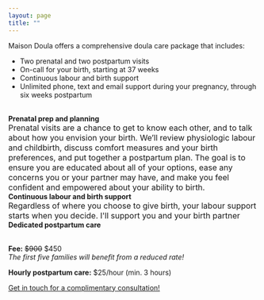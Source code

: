 ```yaml
---
layout: page
title: ""
---
```


Maison Doula offers a comprehensive doula care package that includes:
- Two prenatal and two postpartum visits
- On-call for your birth, starting at 37 weeks
- Continuous labour and birth support
- Unlimited phone, text and email support during your pregnancy, through six weeks postpartum 

<br>

<div class="row">
  <div class="col-md-4 col-md-offset-0 col-sm-4 col-sm-offset-0 col-xs-12 col-xs-offset-0 text-center">
    <div class="project-card">
      <b>Prenatal prep and planning</b><br>
      <font size="3">Prenatal visits are a chance to get to know each other, and to talk about how you envision your birth. We’ll review physiologic labour and childbirth, discuss comfort measures and your birth preferences, and put together a postpartum plan. The goal is to ensure you are educated about all of your options, ease any concerns you or your partner may have, and make you feel confident and empowered about your ability to birth.</font>
    </div>
  </div>
  <div class="col-md-4 col-md-offset-0 col-sm-4 col-sm-offset-0 col-xs-12 col-xs-offset-0 text-center">
    <div class="project-card">
      <b>Continuous labour and birth support</b><br>
      <font size="3">Regardless of where you choose to give birth, your labour support starts when you decide. I'll support you and your birth partner 
</font>
    </div>
  </div>
  <div class="col-md-4 col-md-offset-0 col-sm-4 col-sm-offset-0 col-xs-12 col-xs-offset-0 text-center">
    <div class="project-card">
      <b>Dedicated postpartum care</b><br>
      <font size="2"></font>
    </div>
  </div>
</div>
<br>


**Fee:** ~~$900~~ $450  
*The first five families will benefit from a reduced rate!*

**Hourly postpartum care:** $25/hour (min. 3 hours)
    
[Get in touch for a complimentary consultation!](https://maisondoula.ca/contact/)
